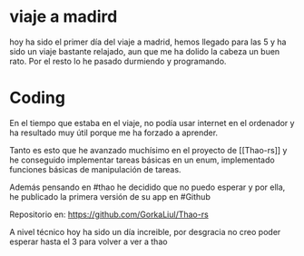 # viaje a madird

hoy ha sido el primer día del viaje a madrid, hemos llegado para las 5 y ha sido un viaje bastante relajado, aun que me ha dolido la cabeza un buen rato. Por el resto lo he pasado durmiendo y programando.

# Coding
En el tiempo que estaba en el viaje, no podía usar internet en el ordenador y ha resultado muy útil porque me ha forzado a aprender. 

Tanto es esto que he avanzado muchísimo en el proyecto de [[Thao-rs]] y he conseguido implementar tareas básicas en un enum, implementado funciones básicas de manipulación de tareas.

Además pensando en #thao he decidido que no puedo esperar y por ella, he publicado la primera versión de su app en #Github 

Repositorio en: https://github.com/GorkaLiul/Thao-rs

A nivel técnico hoy ha sido un día increible, por desgracia no creo poder esperar hasta el 3 para volver a ver a thao